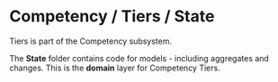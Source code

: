 # Competency / Tiers / State

Tiers is part of the Competency subsystem.
  
The **State** folder contains code for models - including aggregates and changes. This is the **domain** layer for Competency Tiers.
